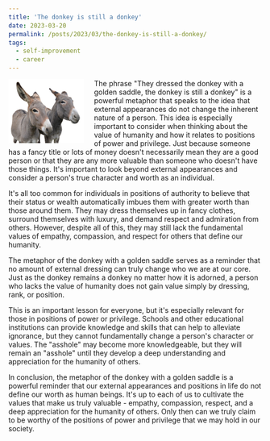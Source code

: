 ```yaml
---
title: 'The donkey is still a donkey'
date: 2023-03-20
permalink: /posts/2023/03/the-donkey-is-still-a-donkey/
tags:
  - self-improvement
  - career
---
```


<img width="150" alt="donkey" src="/images/posts/the-donkey-is-still-a-donkey.png" style="float: left; margin-right: 20px;" />  The phrase "They dressed the donkey with a golden saddle, the donkey is still a donkey" is a powerful metaphor that speaks to the idea that external appearances do not change the inherent nature of a person. This idea is especially important to consider when thinking about the value of humanity and how it relates to positions of power and privilege. Just because someone has a fancy title or lots of money doesn't necessarily mean they are a good person or that they are any more valuable than someone who doesn't have those things. It's important to look beyond external appearances and consider a person's true character and worth as an individual.

It's all too common for individuals in positions of authority to believe that their status or wealth automatically imbues them with greater worth than those around them. They may dress themselves up in fancy clothes, surround themselves with luxury, and demand respect and admiration from others. However, despite all of this, they may still lack the fundamental values of empathy, compassion, and respect for others that define our humanity.

The metaphor of the donkey with a golden saddle serves as a reminder that no amount of external dressing can truly change who we are at our core. Just as the donkey remains a donkey no matter how it is adorned, a person who lacks the value of humanity does not gain value simply by dressing, rank, or position.

This is an important lesson for everyone, but it's especially relevant for those in positions of power or privilege. Schools and other educational institutions can provide knowledge and skills that can help to alleviate ignorance, but they cannot fundamentally change a person's character or values. The "asshole" may become more knowledgeable, but they will remain an "asshole" until they develop a deep understanding and appreciation for the humanity of others.

In conclusion, the metaphor of the donkey with a golden saddle is a powerful reminder that our external appearances and positions in life do not define our worth as human beings. It's up to each of us to cultivate the values that make us truly valuable - empathy, compassion, respect, and a deep appreciation for the humanity of others. Only then can we truly claim to be worthy of the positions of power and privilege that we may hold in our society.
